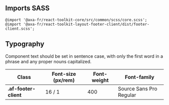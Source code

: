## Imports SASS

```
@import '@axa-fr/react-toolkit-core/src/common/scss/core.scss';
@import '@axa-fr/react-toolkit-layout-footer-client/dist/footer-client.scss';
```

## Typography

Component text should be set in sentence case, with only the first word in a phrase and any proper nouns capitalized.

| Class                 | Font-size (px/rem) | Font-weight | Font-family             |
| --------------------- | ------------------ | ----------- | ----------------------- |
| **.af-footer-client** | 16 / 1             | 400         | Source Sans Pro Regular |
